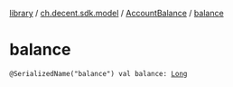 [library](../../index.md) / [ch.decent.sdk.model](../index.md) / [AccountBalance](index.md) / [balance](./balance.md)

# balance

`@SerializedName("balance") val balance: `[`Long`](https://kotlinlang.org/api/latest/jvm/stdlib/kotlin/-long/index.html)